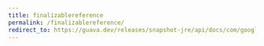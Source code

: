 ```yaml
---
title: finalizablereference
permalink: /finalizablereference/
redirect_to: https://guava.dev/releases/snapshot-jre/api/docs/com/google/common/base/FinalizableReference.html
---
```

